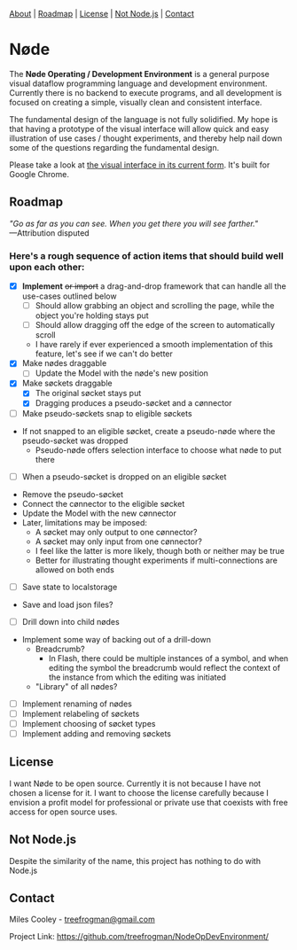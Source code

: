 [About](#nøde) | [Roadmap](#roadmap) | [License](#license) | [Not Node.js](#not-nodejs) | [Contact](#contact)
# Nøde
The **Nøde Operating / Development Environment** is a general purpose visual dataflow programming language and development environment. Currently there is no backend to execute programs, and all development is focused on creating a simple, visually clean and consistent interface.

The fundamental design of the language is not fully solidified. My hope is that having a prototype of the visual interface will allow quick and easy illustration of use cases / thought experiments, and thereby help nail down some of the questions regarding the fundamental design.

Please take a look at [the visual interface in its current form](https://treefrogman.github.io/NodeOpDevEnvironment/). It's built for Google Chrome.

## Roadmap
*"Go as far as you can see. When you get there you will see farther."*  
—Attribution disputed

### Here's a rough sequence of action items that should build well upon each other:
- [x] **Implement** ~~or import~~ a drag-and-drop framework that can handle all the use-cases outlined below
    - [ ] Should allow grabbing an object and scrolling the page, while the object you're holding stays put
    - [ ] Should allow dragging off the edge of the screen to automatically scroll
    - I have rarely if ever experienced a smooth implementation of this feature, let's see if we can't do better
- [x] Make nødes draggable
    - [ ] Update the Model with the nøde's new position
- [x] Make søckets draggable
    - [x] The original søcket stays put
    - [x] Dragging produces a pseudo-søcket and a cønnector
- [ ] Make pseudo-søckets snap to eligible søckets
- If not snapped to an eligible søcket, create a pseudo-nøde where the pseudo-søcket was dropped
    - Pseudo-nøde offers selection interface to choose what nøde to put there
- [ ] When a pseudo-søcket is dropped on an eligible søcket
- Remove the pseudo-søcket
- Connect the cønnector to the eligible søcket
- Update the Model with the new cønnector
- Later, limitations may be imposed:
    - A søcket may only output to one cønnector?
    - A søcket may only input from one cønnector?
    - I feel like the latter is more likely, though both or neither may be true
    - Better for illustrating thought experiments if multi-connections are allowed on both ends
- [ ] Save state to localstorage
- Save and load json files?
- [ ] Drill down into child nødes
- Implement some way of backing out of a drill-down
    - Breadcrumb?
        - In Flash, there could be multiple instances of a symbol, and when editing the symbol the breadcrumb would reflect the context of the instance from which the editing was initiated
    - "Library" of all nødes?
- [ ] Implement renaming of nødes
- [ ] Implement relabeling of søckets
- [ ] Implement choosing of søcket types
- [ ] Implement adding and removing søckets

## License
I want Nøde to be open source. Currently it is not because I have not chosen a license for it. I want to choose the license carefully because I envision a profit model for professional or private use that coexists with free access for open source uses.

## Not Node.js
Despite the similarity of the name, this project has nothing to do with Node.js

## Contact
Miles Cooley - treefrogman@gmail.com

Project Link: https://github.com/treefrogman/NodeOpDevEnvironment/
